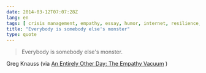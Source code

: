 ```yaml
---
date: 2014-03-12T07:07:28Z
lang: en
tags: [ crisis management, empathy, essay, humor, internet, resilience, sanity, social media, thick skin, which hunt ]
title: "Everybody is somebody else's monster"
type: quote
---
```


> Everybody is somebody else's monster.

Greg Knauss (via [An Entirely Other Day: The Empathy
Vacuum](http://www.eod.com/blog/2014/02/empathy-vacuum/) )

